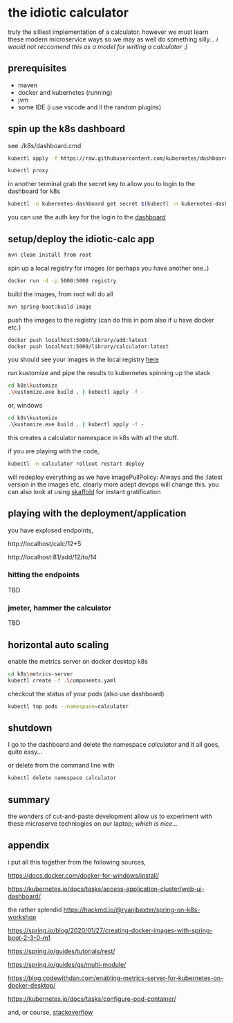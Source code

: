 # the idiotic calculator

truly the silliest implementation of a calculator. however we must learn these modern microservice ways so we may as well do something silly... _i would not reccomend this as a model for writing a calculator :)_

## prerequisites

- maven
- docker and kubernetes (running)
- jvm
- some IDE (i use vscode and ll the random plugins)

## spin up the k8s dashboard

see ./k8s/dashboard.cmd

```sh
kubectl apply -f https://raw.githubusercontent.com/kubernetes/dashboard/v2.0.0/aio/deploy/recommended.yaml

kubectl proxy
```

in another terminal grab the secret key to allow you to login to the dashboard for k8s

```sh
kubectl -n kubernetes-dashboard get secret $(kubectl -n kubernetes-dashboard get sa/kubernetes-dashboard -o jsonpath="{.secrets[0].name}") -o go-template="{{.data.token | base64decode}}"
```

you can use the auth key for the login to the [dashboard](http://localhost:8001/api/v1/namespaces/kubernetes-dashboard/services/https:kubernetes-dashboard:/proxy/)

## setup/deploy the idiotic-calc app

```sh
mvn clean install from root
```

spin up a local registry for images (or perhaps you have another one..)

```sh
docker run -d -p 5000:5000 registry
```

build the images, from root will do all

```sh
mvn spring-boot:build-image
```

push the images to the registry (can do this in pom also if u have docker etc.)

```sh
docker push localhost:5000/library/add:latest
docker push localhost:5000/library/calculator:latest
```

you should see your images in the local registry [here](http://localhost:5000/v2/_catalog)

run kustomize and pipe the results to kubernetes spinning up the stack

```sh
cd k8s\kustomize
.\kustomize.exe build . | kubectl apply -f -
```

or, windows

```cmd
cd k8s\kustomize
.\kustomize.exe build . | kubectl apply -f -
```

this creates a calculator namespace in k8s with all the stuff.

if you are playing with the code, 

```sh
kubectl -n calculator rollout restart deploy
```

will redeploy everything as we have imagePullPolicy: Always and the :latest version in the images etc.  clearly more adept devops will change this.
you can also look at using [skaffold](https://skaffold.dev/docs/install/) for instant gratification

## playing with the deployment/application

you have explosed endpoints,

http://localhost/calc/12+5

http://localhost:81/add/12/to/14

### hitting the endpoints

TBD

### jmeter, hammer the calculator

TBD

## horizontal auto scaling

enable the metrics server on docker desktop k8s

```sh
cd k8s\metrics-server
kubectl create -f .\components.yaml
```

checkout the status of your pods (also use dashboard)

```sh
kubectl top pods --namespace=calculator
```

## shutdown

I go to the dashboard and delete the namespace _calculator_ and it all goes, quite easy...

or delete from the command line with

```sh
kubectl delete namespace calculator
```

## summary

the wonders of cut-and-paste development allow us to experiment with these microserve technlogies on our laptop; _which is nice..._

## appendix

i put all this together from the following sources,

https://docs.docker.com/docker-for-windows/install/

https://kubernetes.io/docs/tasks/access-application-cluster/web-ui-dashboard/

the rather splendid https://hackmd.io/@ryanjbaxter/spring-on-k8s-workshop

https://spring.io/blog/2020/01/27/creating-docker-images-with-spring-boot-2-3-0-m1

https://spring.io/guides/tutorials/rest/

https://spring.io/guides/gs/multi-module/

https://blog.codewithdan.com/enabling-metrics-server-for-kubernetes-on-docker-desktop/

https://kubernetes.io/docs/tasks/configure-pod-container/

and, or course, [stackoverflow](https://stackoverflow.com/)
